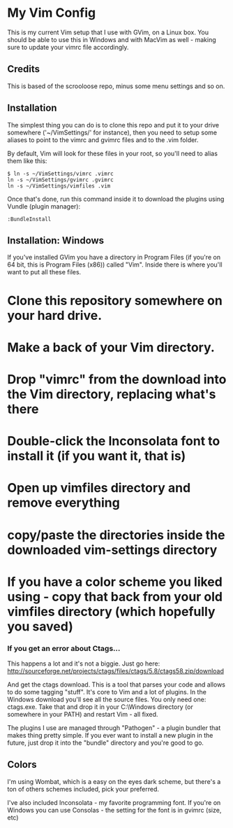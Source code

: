 # My Vim Config 
This is my current Vim setup that I use with GVim, on a Linux box. You should be able to use this in Windows and with MacVim as well - making sure to update your vimrc file accordingly.

## Credits
This is based of the scrooloose repo, minus some menu settings and so on.

## Installation
The simplest thing you can do is to clone this repo and put it to your drive somewhere ('~/VimSettings/' for instance), then you need to setup some aliases to point to the vimrc and gvimrc files and to the .vim folder.

By default, Vim will look for these files in your root, so you'll need to alias them like this:
```
$ ln -s ~/VimSettings/vimrc .vimrc 
ln -s ~/VimSettings/gvimrc .gvimrc 
ln -s ~/VimSettings/vimfiles .vim 
```

Once that's done, run this command inside it to download the plugins using Vundle (plugin manager):
```
:BundleInstall
```

## Installation: Windows
If you've installed GVim you have a directory in Program Files (if you're on 64 bit, this is Program Files (x86)) called "Vim". Inside there is where you'll want to put all these files.

 # Clone this repository somewhere on your hard drive. 
 # Make a back of your Vim directory. 
 # Drop "vimrc" from the download into the Vim directory, replacing what's there
 # Double-click the Inconsolata font to install it (if you want it, that is)
 # Open up vimfiles directory and remove everything
 # copy/paste the directories inside the downloaded vim-settings directory
 # If you have a color scheme you liked using - copy that back from your old vimfiles directory (which hopefully you saved)

### If you get an error about Ctags...
This happens a lot and it's not a biggie. Just go here:
http://sourceforge.net/projects/ctags/files/ctags/5.8/ctags58.zip/download

And get the ctags download. This is a tool that parses your code and allows to do some tagging "stuff". It's core to Vim and a lot of plugins. In the Windows download you'll see all the source files. You only need one: ctags.exe. Take that and drop it in your C:\Windows directory (or somewhere in your PATH) and restart Vim - all fixed.

The plugins I use are managed through "Pathogen" - a plugin bundler that makes thing pretty simple. If you ever want to install a new plugin in the future, just drop it into the "bundle" directory and you're good to go.


## Colors
I'm using Wombat, which is a easy on the eyes dark scheme, but there's a ton of others schemes included, pick your preferred.

I've also included Inconsolata - my favorite programming font. If you're on Windows you can use Consolas - the setting for the font is in gvimrc (size, etc)
